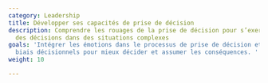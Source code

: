```yaml
---
category: Leadership
title: Développer ses capacités de prise de décision
description: Comprendre les rouages de la prise de décision pour s’exercer à prendre
  des décisions dans des situations complexes
goals: 'Intégrer les émotions dans le processus de prise de décision et déjouer les
  biais décisionnels pour mieux décider et assumer les conséquences. '
weight: 10

---
```

